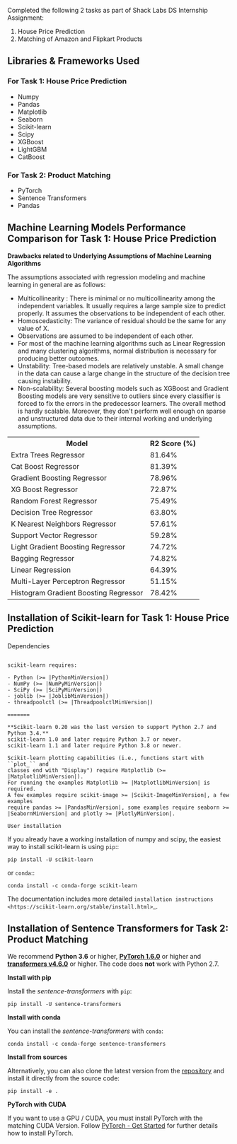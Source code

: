 Completed the following 2 tasks as part of Shack Labs DS Internship Assignment: 

<ol>
  <li>House Price Prediction</li>
  <li>Matching of Amazon and Flipkart Products</li>
</ol>

## Libraries & Frameworks Used

<h3>For Task 1: House Price Prediction</h3>
<ul type='a'>
  <li>Numpy</li>
  <li>Pandas</li>
  <li>Matplotlib</li>
  <li>Seaborn</li>
  <li>Scikit-learn</li>
  <li>Scipy</li>
  <li>XGBoost</li>
  <li>LightGBM</li>
  <li>CatBoost</li>
</ul>

<h3>For Task 2: Product Matching</h3>
<ul type='a'>
  <li>PyTorch</li>
  <li>Sentence Transformers</li>
  <li>Pandas</li>
</ul>

## Machine Learning Models Performance Comparison for Task 1: House Price Prediction

**Drawbacks related to Underlying Assumptions of Machine Learning Algorithms**

The assumptions associated with regression modeling and machine learning in general are as follows:

<ul>
  <li>Multicollinearity : There is minimal or no multicollinearity among the independent variables. It usually requires a large sample size to predict properly. It assumes the observations to be independent of each other.</li>
  <li>Homoscedasticity: The variance of residual should be the same for any value of X.</li>
  <li>Observations are assumed to be independent of each other.</li>
  <li>For most of the machine learning algorithms such as Linear Regression and many clustering algorithms, normal distribution is necessary for producing better outcomes.</li>
  <li>Unstability: Tree-based models are relatively unstable. A small change in the data can cause a large change in the structure of the decision tree causing instability.</li>
  <li>Non-scalability: Several boosting models such as XGBoost and Gradient Boosting models are very sensitive to outliers since every classifier is forced to fix the errors in the predecessor learners. The overall method is hardly scalable. Moreover, they don't perform well enough on sparse and unstructured data due to their internal working and underlying assumptions.</li>
</ul>

<table>
  <tr>
    <th>Model</th>
    <th>R2 Score (%)</th>
  </tr>
  <tr>
    <td>Extra Trees Regressor</td>
    <td>81.64%</td>
  </tr>
  <tr>
    <td>Cat Boost Regressor</td>
    <td>81.39%</td>
  </tr>
  <tr>
    <td>Gradient Boosting Regressor</td>
    <td>78.96%</td>
  </tr>
  <tr>
    <td>XG Boost Regressor</td>
    <td>72.87%</td>
  </tr>
  <tr>
    <td>Random Forest Regressor</td>
    <td>75.49%</td>
  </tr>
  <tr>
    <td>Decision Tree Regressor</td>
    <td>63.80%</td>
  </tr>
  <tr>
    <td>K Nearest Neighbors Regressor</td>
    <td>57.61%</td>
  </tr>
  <tr>
    <td>Support Vector Regressor</td>
    <td>59.28%</td>
  </tr>
  <tr>
    <td>Light Gradient Boosting Regressor</td>
    <td>74.72%</td>
  </tr>
  <tr>
    <td>Bagging Regressor</td>
    <td>74.82%</td>
  </tr>
  <tr>
    <td>Linear Regression</td>
    <td>64.39%</td>
  </tr>
  <tr>
    <td>Multi-Layer Perceptron Regressor</td>
    <td>51.15%</td>
  </tr>
  <tr>
    <td>Histogram Gradient Boosting Regressor</td>
    <td>78.42%</td>
  </tr>
</table>

## Installation of Scikit-learn for Task 1: House Price Prediction

Dependencies
~~~~~~~~~~~~

scikit-learn requires:

- Python (>= |PythonMinVersion|)
- NumPy (>= |NumPyMinVersion|)
- SciPy (>= |SciPyMinVersion|)
- joblib (>= |JoblibMinVersion|)
- threadpoolctl (>= |ThreadpoolctlMinVersion|)

=======

**Scikit-learn 0.20 was the last version to support Python 2.7 and Python 3.4.**
scikit-learn 1.0 and later require Python 3.7 or newer.
scikit-learn 1.1 and later require Python 3.8 or newer.

Scikit-learn plotting capabilities (i.e., functions start with ``plot_`` and
classes end with "Display") require Matplotlib (>= |MatplotlibMinVersion|).
For running the examples Matplotlib >= |MatplotlibMinVersion| is required.
A few examples require scikit-image >= |Scikit-ImageMinVersion|, a few examples
require pandas >= |PandasMinVersion|, some examples require seaborn >=
|SeabornMinVersion| and plotly >= |PlotlyMinVersion|.

User installation
~~~~~~~~~~~~~~~~~

If you already have a working installation of numpy and scipy,
the easiest way to install scikit-learn is using ``pip``::

    pip install -U scikit-learn

or ``conda``::

    conda install -c conda-forge scikit-learn

The documentation includes more detailed `installation instructions <https://scikit-learn.org/stable/install.html>`_.

## Installation of Sentence Transformers for Task 2: Product Matching

We recommend **Python 3.6** or higher, **[PyTorch 1.6.0](https://pytorch.org/get-started/locally/)** or higher and **[transformers v4.6.0](https://github.com/huggingface/transformers)** or higher. The code does **not** work with Python 2.7.

**Install with pip**

Install the *sentence-transformers* with `pip`:

```
pip install -U sentence-transformers
```

**Install with conda**

You can install the *sentence-transformers* with `conda`:

```
conda install -c conda-forge sentence-transformers
```

**Install from sources**

Alternatively, you can also clone the latest version from the [repository](https://github.com/UKPLab/sentence-transformers) and install it directly from the source code:

````
pip install -e .
```` 

**PyTorch with CUDA**

If you want to use a GPU / CUDA, you must install PyTorch with the matching CUDA Version. Follow
[PyTorch - Get Started](https://pytorch.org/get-started/locally/) for further details how to install PyTorch.

  
 
